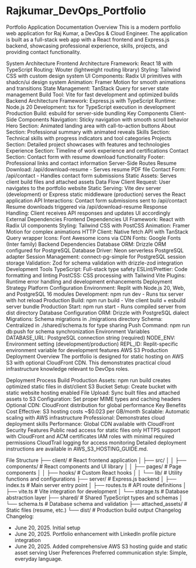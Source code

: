 # Rajkumar_DevOps_Portfolio

Portfolio Application Documentation
Overview
This is a modern portfolio web application for Raj Kumar, a DevOps & Cloud Engineer. The application is built as a full-stack web app with a React frontend and Express.js backend, showcasing professional experience, skills, projects, and providing contact functionality.

System Architecture
Frontend Architecture
Framework: React 18 with TypeScript
Routing: Wouter (lightweight routing library)
Styling: Tailwind CSS with custom design system
UI Components: Radix UI primitives with shadcn/ui design system
Animation: Framer Motion for smooth animations and transitions
State Management: TanStack Query for server state management
Build Tool: Vite for fast development and optimized builds
Backend Architecture
Framework: Express.js with TypeScript
Runtime: Node.js 20
Development: tsx for TypeScript execution in development
Production Build: esbuild for server-side bundling
Key Components
Client-Side Components
Navigation: Sticky navigation with smooth scroll behavior
Hero Section: Animated landing area with call-to-action buttons
About Section: Professional summary with animated reveals
Skills Section: Technical skills with progress indicators and tool categories
Projects Section: Detailed project showcases with features and technologies
Experience Section: Timeline of work experience and certifications
Contact Section: Contact form with resume download functionality
Footer: Professional links and contact information
Server-Side Routes
Resume Download: /api/download-resume - Serves resume PDF file
Contact Form: /api/contact - Handles contact form submissions
Static Assets: Serves client build files and attached assets
Data Flow
Client Request: User navigates to the portfolio website
Static Serving: Vite dev server (development) or Express static middleware (production) serves the React application
API Interactions:
Contact form submissions sent to /api/contact
Resume downloads triggered via /api/download-resume
Response Handling: Client receives API responses and updates UI accordingly
External Dependencies
Frontend Dependencies
UI Framework: React with Radix UI components
Styling: Tailwind CSS with PostCSS
Animation: Framer Motion for complex animations
HTTP Client: Native fetch API with TanStack Query wrapper
Icons: Font Awesome icons via CDN
Fonts: Google Fonts (Inter family)
Backend Dependencies
Database ORM: Drizzle ORM configured for PostgreSQL
Database Driver: Neon serverless PostgreSQL adapter
Session Management: connect-pg-simple for PostgreSQL session storage
Validation: Zod for schema validation with drizzle-zod integration
Development Tools
TypeScript: Full-stack type safety
ESLint/Prettier: Code formatting and linting
PostCSS: CSS processing with Tailwind
Vite Plugins: Runtime error handling and development enhancements
Deployment Strategy
Platform Configuration
Environment: Replit with Node.js 20, Web, and PostgreSQL 16 modules
Development: npm run dev - Runs tsx server with hot reload
Production Build: npm run build - Vite client build + esbuild server bundle
Production Start: npm run start - Runs compiled server from dist directory
Database Configuration
ORM: Drizzle with PostgreSQL dialect
Migrations: Schema migrations in ./migrations directory
Schema: Centralized in ./shared/schema.ts for type sharing
Push Command: npm run db:push for schema synchronization
Environment Variables
DATABASE_URL: PostgreSQL connection string (required)
NODE_ENV: Environment setting (development/production)
REPL_ID: Replit-specific environment variable for development features
AWS S3 Production Deployment
Overview
The portfolio is designed for static hosting on AWS S3 with optional CloudFront CDN. This demonstrates practical cloud infrastructure knowledge relevant to DevOps roles.

Deployment Process
Build Production Assets: npm run build creates optimized static files in dist/client
S3 Bucket Setup: Create bucket with static website hosting enabled
File Upload: Sync built files and attached assets to S3
Configuration: Set proper MIME types and caching headers
Optional CDN: CloudFront distribution for global performance
Key Benefits
Cost Effective: S3 hosting costs ~$0.023 per GB/month
Scalable: Automatic scaling with AWS infrastructure
Professional: Demonstrates cloud deployment skills
Performance: Global CDN available with CloudFront
Security Features
Public read access for static files only
HTTPS support with CloudFront and ACM certificates
IAM roles with minimal required permissions
CloudTrail logging for access monitoring
Detailed deployment instructions are available in AWS_S3_HOSTING_GUIDE.md.

File Structure
├── client/                 # React frontend application
│   ├── src/
│   │   ├── components/     # React components and UI library
│   │   ├── pages/          # Page components
│   │   ├── hooks/          # Custom React hooks
│   │   └── lib/            # Utility functions and configurations
├── server/                 # Express.js backend
│   ├── index.ts           # Main server entry point
│   ├── routes.ts          # API route definitions
│   ├── vite.ts            # Vite integration for development
│   └── storage.ts         # Database abstraction layer
├── shared/                # Shared TypeScript types and schemas
│   └── schema.ts          # Database schema and validation
├── attached_assets/       # Static files (resume, etc.)
└── dist/                  # Production build output
Changelog
Changelog:
- June 20, 2025. Initial setup
- June 20, 2025. Portfolio enhancement with LinkedIn profile picture integration
- June 20, 2025. Added comprehensive AWS S3 hosting guide and static asset serving
User Preferences
Preferred communication style: Simple, everyday language.
